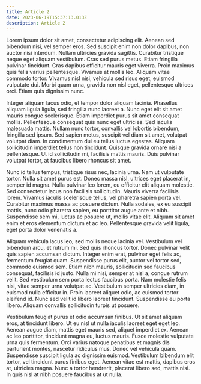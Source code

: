 ```yaml
---
title: Article 2
date: 2023-06-19T15:37:13.013Z
description: Article 2
---
```

Lorem ipsum dolor sit amet, consectetur adipiscing elit. Aenean sed bibendum nisi, vel semper eros. Sed suscipit enim non dolor dapibus, non auctor nisi interdum. Nullam ultricies gravida sagittis. Curabitur tristique neque eget aliquam vestibulum. Cras sed purus metus. Etiam fringilla pulvinar tincidunt. Cras dapibus efficitur mauris eget viverra. Proin maximus quis felis varius pellentesque. Vivamus at mollis leo. Aliquam vitae commodo tortor. Vivamus nisl nisi, vehicula sed risus eget, euismod vulputate dui. Morbi quam urna, gravida non nisl eget, pellentesque ultrices orci. Etiam quis dignissim nunc.

Integer aliquam lacus odio, et tempor dolor aliquam lacinia. Phasellus aliquam ligula ligula, sed fringilla nunc laoreet a. Nunc eget elit sit amet mauris congue scelerisque. Etiam imperdiet purus sit amet consequat mollis. Pellentesque consequat quis nunc eget ultricies. Sed iaculis malesuada mattis. Nullam nunc tortor, convallis vel lobortis bibendum, fringilla sed ipsum. Sed sapien metus, suscipit vel diam sit amet, volutpat volutpat diam. In condimentum dui eu tellus luctus egestas. Aliquam sollicitudin imperdiet tellus non tincidunt. Quisque gravida ornare nisi a pellentesque. Ut id sollicitudin mi, facilisis mattis mauris. Duis pulvinar volutpat tortor, at faucibus libero rhoncus sit amet.

Nunc id tellus tempus, tristique risus nec, lacinia urna. Nam ut vulputate tortor. Nulla sit amet purus est. Donec massa nisl, ultrices eget placerat in, semper id magna. Nulla pulvinar leo lorem, eu efficitur elit aliquam molestie. Sed consectetur lacus non facilisis sollicitudin. Mauris viverra facilisis lorem. Vivamus iaculis scelerisque tellus, vel pharetra sapien porta vel. Curabitur maximus massa ac posuere dictum. Nulla sodales, ex eu suscipit mattis, nunc odio pharetra sapien, eu porttitor augue ante et nibh. Suspendisse sem mi, luctus ac posuere ut, mollis vitae elit. Aliquam sit amet enim et eros elementum dictum et ac leo. Pellentesque gravida velit ligula, eget porta dolor venenatis a.

Aliquam vehicula lacus leo, sed mollis neque lacinia vel. Vestibulum vel bibendum arcu, et rutrum mi. Sed quis rhoncus tortor. Donec pulvinar velit quis sapien accumsan dictum. Integer enim erat, pulvinar eget felis ac, fermentum feugiat quam. Suspendisse purus elit, auctor vel tortor sed, commodo euismod sem. Etiam nibh mauris, sollicitudin sed faucibus consequat, facilisis id justo. Nulla mi nisi, semper at nisl a, congue rutrum velit. Sed vestibulum sem porta lectus faucibus porta. Nam molestie felis nisi, vitae semper urna volutpat ac. Vestibulum semper ultricies diam, in euismod nulla efficitur in. Proin laoreet aliquet odio, ac euismod tortor eleifend id. Nunc sed velit id libero laoreet tincidunt. Suspendisse eu porta libero. Aliquam convallis sollicitudin turpis ut posuere.

Vestibulum feugiat purus et odio accumsan finibus. Ut sit amet aliquam eros, at tincidunt libero. Ut eu nisl ut nulla iaculis laoreet eget eget leo. Aenean augue diam, mattis eget mauris sed, aliquet imperdiet ex. Aenean ac leo porttitor, tincidunt magna eu, luctus mauris. Fusce molestie vulputate urna quis fermentum. Orci varius natoque penatibus et magnis dis parturient montes, nascetur ridiculus mus. Donec vel vehicula quam. Suspendisse suscipit ligula ac dignissim euismod. Vestibulum bibendum elit tortor, vel tincidunt purus finibus eget. Aenean vitae est mattis, dapibus eros at, ultricies magna. Nunc a tortor hendrerit, placerat libero sed, mattis nisi. In quis nisl at nibh posuere faucibus at ut nulla.